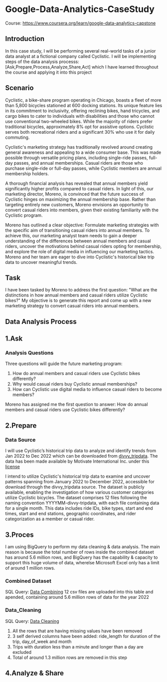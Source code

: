 # Google-Data-Analytics-CaseStudy
Course: https://www.coursera.org/learn/google-data-analytics-capstone

## Introduction
In this case study, I will be performing several real-world tasks of a junior data analyst at a fictional company called Cyclistic. I will be implementing steps of the data analysis processs:[Ask,Prepare,Process,Analyze,Share,Act] which I have learned throughout the course and applying it into this project

 ## Scenario
 Cyclistic, a bike-share program operating in Chicago, boasts a fleet of more than 5,800 bicycles stationed at 600 docking stations. Its unique feature lies in its commitment to inclusivity, offering reclining bikes, hand tricycles, and cargo bikes to cater to individuals with disabilities and those who cannot use conventional two-wheeled bikes. While the majority of riders prefer traditional bicycles, approximately 8% opt for assistive options. Cyclistic serves both recreational riders and a significant 30% who use it for daily commuting.

Cyclistic's marketing strategy has traditionally revolved around creating general awareness and appealing to a wide consumer base. This was made possible through versatile pricing plans, including single-ride passes, full-day passes, and annual memberships. Casual riders are those who purchase single-ride or full-day passes, while Cyclistic members are annual membership holders.

A thorough financial analysis has revealed that annual members yield significantly higher profits compared to casual riders. In light of this, our marketing director, Moreno, is convinced that the future success of Cyclistic hinges on maximizing the annual membership base. Rather than targeting entirely new customers, Moreno envisions an opportunity to convert casual riders into members, given their existing familiarity with the Cyclistic program.

Moreno has outlined a clear objective: Formulate marketing strategies with the specific aim of transitioning casual riders into annual members. To achieve this, our marketing analyst team needs to gain a deeper understanding of the differences between annual members and casual riders, uncover the motivations behind casual riders opting for membership, and explore the role of digital media in influencing our marketing tactics. Moreno and her team are eager to dive into Cyclistic's historical bike trip data to uncover meaningful trends.

## Task
I have been tasked by Moreno to address the first question: "What are the distinctions in how annual members and casual riders utilize Cyclistic bikes?" My objective is to generate this report and come up with a new marketing strategy to convert casual riders into annual members.


## Data Analysis Process

## 1.Ask
### Analysis Questions
Three questions will guide the future marketing program:  
1. How do annual members and casual riders use Cyclistic bikes differently?  
2. Why would casual riders buy Cyclistic annual memberships?  
3. How can Cyclistic use digital media to influence casual riders to become members?

Moreno has assigned me the first question to answer: How do annual members and casual riders use Cyclistic bikes differently?
## 2.Prepare
### Data Source
I will use Cyclistic’s historical trip data to analyze and identify trends from Jan 2022 to Dec 2022 which can be downloaded from [divvy_tripdata](https://divvy-tripdata.s3.amazonaws.com/index.html). The data has been made available by Motivate International Inc. under this [license](https://www.divvybikes.com/data-license-agreement)  

I intend to utilize Cyclistic's historical trip data to examine and uncover patterns spanning from January 2022 to December 2022, accessible for download through the divvy_tripdata source. The dataset is publicly available, enabling the investigation of how various customer categories utilize Cyclistic bicycles. The dataset comprises 12 files following the naming convention YYYYMM-divvy-tripdata, with each file containing data for a single month. This data includes ride IDs, bike types, start and end times, start and end stations, geographic coordinates, and rider categorization as a member or casual rider.

## 3.Proces
I am using BigQuery to perform my data cleaning & data analysis. The main reason is because the total number of rows inside the combined dataset has around 5.6 million rows, and BigQuery has the capability & capacity to support this huge volume of data, wherelse Microsoft Excel only has a limit of around 1 million rows.

### Combined Dataset
SQL Query: [Data Combining](https://github.com/yanteing/Google-Data-Analytics-CaseStudy/blob/main/Data_Combining.sql)
12 csv files are uploaded into this table and apended, containing around 5.6 million rows of data for the year 2022

### Data_Cleaning
SQL Query: [Data Cleaning](https://github.com/yanteing/Google-Data-Analytics-CaseStudy/blob/main/Data_Cleaning.sql)
1. All the rows that are having missing values have been removed
2. 3 self derived columns have been added: ride_length for duration of the trip, day_of_week and month
3. Trips with duration less than a minute and longer than a day are excluded
4. Total of around 1.3 million rows are removed in this step

## 4.Analyze & Share

